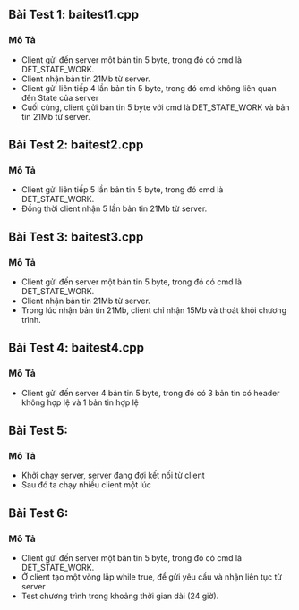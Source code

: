 ## Bài Test 1: baitest1.cpp
### Mô Tả
- Client gửi đến server một bản tin 5 byte, trong đó có cmd là DET_STATE_WORK.
- Client nhận bản tin 21Mb từ server.
- Client gửi liên tiếp 4 lần bản tin 5 byte, trong đó cmd không liên quan đến State của server
- Cuối cùng, client gửi bản tin 5 byte với cmd là DET_STATE_WORK và bản tin 21Mb từ server.
## Bài Test 2: baitest2.cpp
### Mô Tả
- Client gửi liên tiếp 5 lần bản tin 5 byte, trong đó cmd là DET_STATE_WORK.
- Đồng thời client nhận 5 lần bản tin 21Mb từ server.
## Bài Test 3: baitest3.cpp
### Mô Tả
- Client gửi đến server một bản tin 5 byte, trong đó có cmd là DET_STATE_WORK.
- Client nhận bản tin 21Mb từ server.
- Trong lúc nhận bản tin 21Mb, client chỉ nhận 15Mb và thoát khỏi chương trình.
## Bài Test 4: baitest4.cpp
### Mô Tả
- Client gửi đến server 4 bản tin 5 byte, trong đó có 3 bản tin có header không hợp lệ và 1 bản tin hợp lệ
## Bài Test 5:
### Mô Tả
- Khởi chạy server, server đang đợi kết nối từ client
- Sau đó ta chạy nhiều client một lúc
## Bài Test 6:
### Mô Tả
- Client gửi đến server một bản tin 5 byte, trong đó có cmd là DET_STATE_WORK.
- Ở client tạo một vòng lặp while true, để gửi yêu cầu và nhận liên tục từ server
- Test chương trình trong khoảng thời gian dài (24 giờ).



